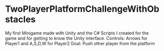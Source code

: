 # TwoPlayerPlatformChallengeWithObstacles
My first Minigame made with Unity and the C# Scripts I created for the game and for getting to know the Unity interface.
Controls: Arrows for Player1 and A,S,D,W for Player2
Goal: Push other player from the platform
